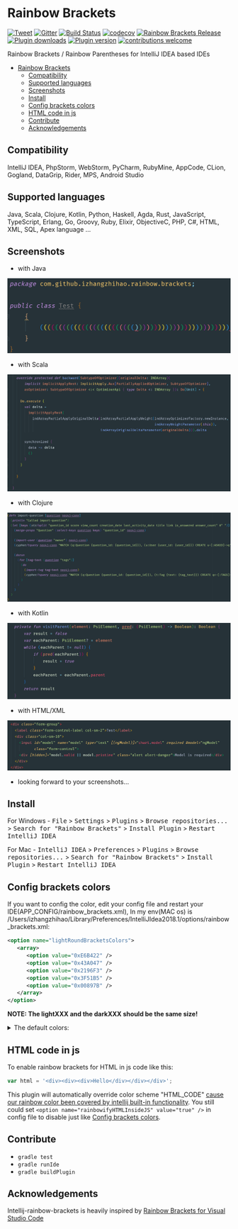 # Rainbow Brackets

[![Tweet](https://img.shields.io/twitter/url/http/shields.io.svg?style=flat-square&logo=twitter)](https://twitter.com/intent/tweet?text=Rainbowify+your+IDE&url=https://github.com/izhangzhihao/intellij-rainbow-brackets&via=izhangzhihao&hashtags=rainbow,IntelliJIDEA,DriveToDevelop,idea,developers) [![Gitter](https://img.shields.io/gitter/room/izhangzhihao/intellij-rainbow-brackets.svg?style=flat-square)](https://gitter.im/izhangzhihao/intellij-rainbow-brackets) [![Build Status](https://img.shields.io/travis/izhangzhihao/intellij-rainbow-brackets/IC-2017.2.svg?style=flat-square)](https://travis-ci.org/izhangzhihao/intellij-rainbow-brackets) [![codecov](https://img.shields.io/codecov/c/github/izhangzhihao/intellij-rainbow-brackets/IC-2017.2.svg?style=flat-square)](https://codecov.io/gh/izhangzhihao/intellij-rainbow-brackets) [![Rainbow Brackets Release](https://img.shields.io/github/release/izhangzhihao/intellij-rainbow-brackets.svg?style=flat-square)](https://plugins.jetbrains.com/plugin/10080-rainbow-brackets) [![Plugin downloads](https://img.shields.io/jetbrains/plugin/d/10080-rainbow-brackets.svg?style=flat-square)](https://plugins.jetbrains.com/plugin/10080-rainbow-brackets) [![Plugin version](https://img.shields.io/jetbrains/plugin/v/10080-rainbow-brackets.svg?style=flat-square)](https://plugins.jetbrains.com/plugin/10080-rainbow-brackets) [![contributions welcome](https://img.shields.io/badge/contributions-welcome-brightgreen.svg?style=flat-square)](https://github.com/izhangzhihao/intellij-rainbow-brackets/issues)

Rainbow Brackets / Rainbow Parentheses for IntelliJ IDEA based IDEs

- [Rainbow Brackets](#rainbow-brackets)
    - [Compatibility](#compatibility)
    - [Supported languages](#supported-languages)
    - [Screenshots](#screenshots)
    - [Install](#install)
    - [Config brackets colors](#config-brackets-colors)
    - [HTML code in js](#html-code-in-js)
    - [Contribute](#contribute)
    - [Acknowledgements](#acknowledgements)

## Compatibility

IntelliJ IDEA, PhpStorm, WebStorm, PyCharm, RubyMine, AppCode, CLion, Gogland, DataGrip, Rider, MPS, Android Studio

## Supported languages

Java, Scala, Clojure, Kotlin, Python, Haskell, Agda, Rust, JavaScript, TypeScript, Erlang, Go, Groovy, Ruby, Elixir, ObjectiveC, PHP, C#, HTML, XML, SQL, Apex language ...

## Screenshots

* with Java

![](./screenshots/with-material-theme-ui.png)

* with Scala

![](./screenshots/with-scala.png)

* with Clojure

![](./screenshots/with-Clojure.png)

* with Kotlin

![](./screenshots/with-kotlin.png)

* with HTML/XML

![](./screenshots/with-HTML.png)

* looking forward to your screenshots...

## Install

For Windows - <kbd>File</kbd> > <kbd>Settings</kbd> > <kbd>Plugins</kbd> > <kbd>Browse repositories...</kbd> > <kbd>Search for "Rainbow Brackets"</kbd> > <kbd>Install Plugin</kbd> > <kbd>Restart IntelliJ IDEA</kbd>

For Mac - <kbd>IntelliJ IDEA</kbd> > <kbd>Preferences</kbd> > <kbd>Plugins</kbd> > <kbd>Browse repositories...</kbd> > <kbd>Search for "Rainbow Brackets"</kbd> > <kbd>Install Plugin</kbd>  > <kbd>Restart IntelliJ IDEA</kbd>

## Config brackets colors

If you want to config the color, edit your config file and restart your IDE(APP_CONFIG/rainbow_brackets.xml), In my env(MAC os) is /Users/izhangzhihao/Library/Preferences/IntelliJIdea2018.1/options/rainbow_brackets.xml:

```xml
<option name="lightRoundBracketsColors">
   <array>
      <option value="0xE6B422" />
      <option value="0x43A047" />
      <option value="0x2196F3" />
      <option value="0x3F51B5" />
      <option value="0x00897B" />
   </array>
</option>
```

**NOTE: The lightXXX and the darkXXX should be the same size!**


<details>
    <summary>The default colors:</summary>

```kotlin
var lightRoundBracketsColors = arrayOf(
        "0xE66A01",
        "0x1B5E20",
        "0x006BE7",
        "0x283593",
        "0x004D40"
)

var darkRoundBracketsColors = arrayOf(
        "0xE6B422",
        "0x43A047",
        "0x2196F3",
        "0x3F51B5",
        "0x00897B"
)

var lightSquareBracketsColors = arrayOf(
        "0x0B9087",
        "0x827717",
        "0x6444E6"
)

var darkSquareBracketsColors = arrayOf(
        "0x33CCFF",
        "0xD4E157",
        "0x8080FF"
)

var lightSquigglyBracketsColors = arrayOf(
        "0x0057D2",
        "0x558B2F",
        "0xFF6D27"
)

var darkSquigglyBracketsColors = arrayOf(
        "0x1976D2",
        "0x8BC34A",
        "0xFF9863"
)

var lightAngleBracketsColor = lightRoundBracketsColors
var darkAngleBracketsColor = darkRoundBracketsColors
```

</details>

## HTML code in js

To enable rainbow brackets for HTML in js code like this:

```javascript
var html = '<div><div><div>Hello</div></div></div>';
```

This plugin will automatically override color scheme "HTML_CODE" [cause our rainbow color been covered by intellij built-in functionality](https://intellij-support.jetbrains.com/hc/en-us/community/posts/360000117450-My-HighlightVisitor-been-covered-by-intellij-built-in-functionality).
You still could set `<option name="rainbowifyHTMLInsideJS" value="true" />` in config file to disable just like [Config brackets colors](#config-brackets-colors).

## Contribute

* `gradle test`
* `gradle runIde`
* `gradle buildPlugin`

## Acknowledgements

Intellij-rainbow-brackets is heavily inspired by [Rainbow Brackets for Visual Studio Code](https://marketplace.visualstudio.com/items?itemName=2gua.rainbow-brackets)
